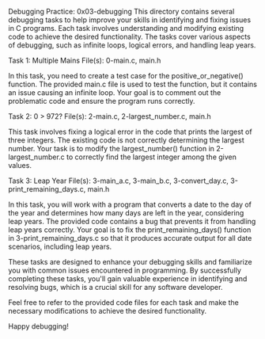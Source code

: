 Debugging Practice: 0x03-debugging
This directory contains several debugging tasks to help improve your skills in identifying and fixing issues in C programs. Each task involves understanding and modifying existing code to achieve the desired functionality. The tasks cover various aspects of debugging, such as infinite loops, logical errors, and handling leap years.

Task 1: Multiple Mains
File(s): 0-main.c, main.h

In this task, you need to create a test case for the positive_or_negative() function. The provided main.c file is used to test the function, but it contains an issue causing an infinite loop. Your goal is to comment out the problematic code and ensure the program runs correctly.

Task 2: 0 > 972?
File(s): 2-main.c, 2-largest_number.c, main.h

This task involves fixing a logical error in the code that prints the largest of three integers. The existing code is not correctly determining the largest number. Your task is to modify the largest_number() function in 2-largest_number.c to correctly find the largest integer among the given values.

Task 3: Leap Year
File(s): 3-main_a.c, 3-main_b.c, 3-convert_day.c, 3-print_remaining_days.c, main.h

In this task, you will work with a program that converts a date to the day of the year and determines how many days are left in the year, considering leap years. The provided code contains a bug that prevents it from handling leap years correctly. Your goal is to fix the print_remaining_days() function in 3-print_remaining_days.c so that it produces accurate output for all date scenarios, including leap years.

These tasks are designed to enhance your debugging skills and familiarize you with common issues encountered in programming. By successfully completing these tasks, you'll gain valuable experience in identifying and resolving bugs, which is a crucial skill for any software developer.

Feel free to refer to the provided code files for each task and make the necessary modifications to achieve the desired functionality.

Happy debugging!
